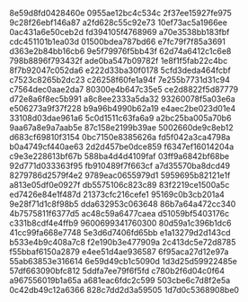 8e59d8fd0428460e
0955ae12bc4c534c
2f37ee15927fe975
9c28f26ebf146a87
a2fd628c55c92e73
10ef73ac5a1966ee
0ac431a6e50ceb2d
fd394105f4768969
a70e3538bb183fbf
cdc451101b1ea03d
01500bdea787bd66
e7fc79f7f85a3691
d363e2b84bb16cb6
9e5f79976f5bb43f
62d74a6412c1c6e8
798b8896f793432f
ade0ba547b09782f
1e8f1f5fab22c4bc
8f7b92047c052da6
e222d33ba30f0178
5cfd3deda464fcbf
c7523c8265b2dc23
c26258f60fe1a94f
7e255b7731d31c94
c7564dec0aae2da7
80300e4b647c35e5
ce2d8822f5d87779
d72e8a6f8ec5b991
a8c8ee2333a5da32
93260078f5a03e6a
e506273a9f37f228
b9a96b4990b62a19
e4aec2be023d01e4
33108d03dae961a6
5c0d1511c63fa6a9
a2bc25ba005a70b6
9aa67a8e9a7aab5e
87c158e2199b39ae
5002660de9c8eb12
d683cf69810f3154
0bc7150e8385626a
fd5f042a3ca4798a
b0a4749cf440ae63
2d2d457be0dce859
f6347ef16014204a
c9e3e228613bf67b
588ba4d4d4109faf
03ff9a6842bf68be
92d771d033363f95
fb910489f7f663cf
a7d35570ba8dcd49
8279786d2579f4e2
9789eac0655979d1
5959695b82121e1f
a813e05df0e0927f
db5575106c823c89
83f2219ce1500a5c
ed7426e84e1f487d
21373cfc216cefe1
95169c0b3cb201a4
9e28f71d1c8f98b5
dda632953c063648
86b7a64a472cc340
4b7575811f6377d5
ac48c59a6477caea
d51059bf5403176c
c331b8cdf4e4ffb9
9600699341760300
80d59a1c396b1dc6
41cc99fa668e7748
5e3d6d7406fd65bb
e1a13279d2d143cd
b533e4b9c408a7c8
f2e190b3e477909a
2c413dc5e72d8785
f55bbaf6150a2879
e4ee51d4ae936587
6f95aca27d12e97a
55ab63853e316614
6e59d49cb1c5090d
1d3d25d59922485e
57df663090bfc812
5ddfa7ee79f6f5fd
c780b2f6d04c0f64
a967556019b1a65a
a681eac6fdc2c599
503cbe6c7d8f2e5a
0c42db49c12a6366
828c7dd2d3a59505
1d7d0c5368908be0
